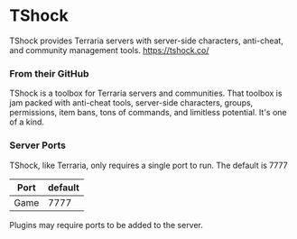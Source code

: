 # TShock

TShock provides Terraria servers with server-side characters, anti-cheat, and community management tools. https://tshock.co/

### From their GitHub
TShock is a toolbox for Terraria servers and communities. That toolbox is jam packed with anti-cheat tools, server-side characters, groups, permissions, item bans, tons of commands, and limitless potential. It's one of a kind.

### Server Ports
TShock, like Terraria, only requires a single port to run. The default is 7777

| Port    | default |
|---------|---------|
| Game    | 7777    |

Plugins may require ports to be added to the server.